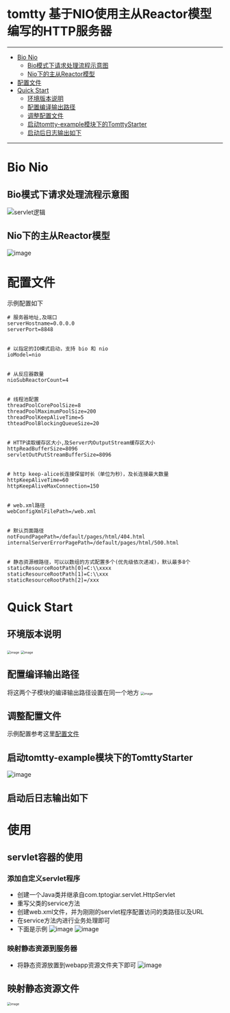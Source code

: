 # tomtty  基于NIO使用主从Reactor模型编写的HTTP服务器
<hr/>

- [Bio Nio](#Bio-Nio)
  * [Bio模式下请求处理流程示意图](#Bio模式下请求处理流程示意图)
  * [Nio下的主从Reactor模型](#Nio下的主从Reactor模型)
- [配置文件](#配置文件)
- [Quick Start](#Quick-Start)
  * [环境版本说明](#环境版本说明)
  * [配置编译输出路径](#配置编译输出路径)
  * [调整配置文件](#调整配置文件)
  * [启动tomtty-example模块下的TomttyStarter](#启动tomtty-example模块下的TomttyStarter)
  * [启动后日志输出如下](#启动后日志输出如下)


<hr>


# Bio Nio
## Bio模式下请求处理流程示意图
![servlet逻辑](https://user-images.githubusercontent.com/79641956/169803890-118191be-aa30-4b07-88f8-a70b14ade969.png)
## Nio下的主从Reactor模型
![image](https://user-images.githubusercontent.com/79641956/172405455-ea0be3b2-9ec9-4773-a081-fc95cf5b8898.png)

# 配置文件
示例配置如下
```
# 服务器地址,及端口
serverHostname=0.0.0.0
serverPort=8848


# 以指定的IO模式启动，支持 bio 和 nio
ioModel=nio


# 从反应器数量
nioSubReactorCount=4


# 线程池配置
threadPoolCorePoolSize=8
threadPoolMaximumPoolSize=200
threadPoolKeepAliveTime=5
thteadPoolBlockingQueueSize=20


# HTTP读取缓存区大小,及Server内OutputStream缓存区大小
httpReadBufferSize=8096
servletOutPutStreamBufferSize=8096


# http keep-alice长连接保留时长（单位为秒），及长连接最大数量
httpKeepAliveTime=60
httpKeepAliveMaxConnection=150


# web.xml路径
webConfigXmlFilePath=/web.xml


# 默认页面路径
notFoundPagePath=/default/pages/html/404.html
internalServerErrorPagePath=/default/pages/html/500.html


# 静态资源根路径，可以以数组的方式配置多个(优先级依次递减)，默认最多8个
staticResourceRootPath[0]=C:\\xxxx
staticResourceRootPath[1]=C:\\xxx
staticResourceRootPath[2]=/xxx
```

# Quick Start
## 环境版本说明
<img src="https://user-images.githubusercontent.com/79641956/172396809-946760f8-4516-43f2-9f91-1e080a770446.png" alt="image" style="zoom:50%;" />
<img src="https://user-images.githubusercontent.com/79641956/172397186-0c7a2672-fcbf-4c22-b1e2-82af0b5d1fc0.png" alt="image" style="zoom:50%;" />

## 配置编译输出路径
将这两个子模块的编译输出路径设置在同一个地方
<img src="https://user-images.githubusercontent.com/79641956/172397771-5988b74e-f946-4e44-92d2-94a56985ec31.png" alt="image" style="zoom:50%;" />

## 调整配置文件
示例配置参考这里[配置文件](#配置文件)


## 启动tomtty-example模块下的TomttyStarter
![image](https://user-images.githubusercontent.com/79641956/172398935-8fb3d72f-8c0a-4e9f-aab8-9a84d0643d5c.png)

## 启动后日志输出如下


# 使用
## servlet容器的使用
### 添加自定义servlet程序
- 创建一个Java类并继承自com.tptogiar.servlet.HttpServlet
- 重写父类的service方法
- 创建web.xml文件，并为刚刚的servlet程序配置访问的类路径以及URL
- 在service方法内进行业务处理即可
- 下面是示例
![image](https://user-images.githubusercontent.com/79641956/172555965-06583575-8d4b-4bd5-836c-761171d429e2.png)
![image](https://user-images.githubusercontent.com/79641956/172556634-c16f996a-ab2c-4fac-b238-d48117cb5771.png)

### 映射静态资源到服务器
- 将静态资源放置到webapp资源文件夹下即可
![image](https://user-images.githubusercontent.com/79641956/172557031-751dfcb8-605e-4bca-9c0c-b852f13237fe.png)


## 映射静态资源文件

<img src="https://user-images.githubusercontent.com/79641956/172399136-d5f50741-48e5-4b26-a523-96961e741fc5.png" alt="image" style="zoom:50%;" />

